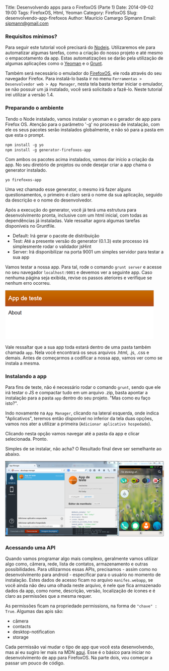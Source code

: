 Title: Desenvolvendo apps para o FirefoxOS (Parte 1)
Date: 2014-09-02 19:00
Tags: FirefoxOS, Html, Yeoman
Category: FirefoxOS
Slug: desenvolvendo-app-firefoxos
Author: Maurício Camargo Sipmann
Email: sipmann@gmail.com

### Requisitos mínimos?

Para seguir este tutorial você precisará do [Nodejs](http://nodejs.org/). Utilizaremos ele para automatizar algumas tarefas, como a criação do nosso projeto e até mesmo o empacotamento da app. Estas automatizações se darão pela utilização de algumas aplicações como o [Yeoman](yeoman.io/) e o [Grunt](gruntjs.com/).

Também será necessário o emulador do [FirefoxOS](https://www.mozilla.org/pt-BR/firefox/os/), ele roda através do seu navegador Firefox. Para instalá-lo basta ir no menu `Ferramentas > Desenvolvedor web > App Manager`, nesta tela basta tentar iniciar o emulador, se não possuir um já instalado, você será solicitado a fazê-lo. Neste tutorial irei utilizar a versão 1.4.

### Preparando o ambiente

Tendo o Node instalado, vamos instalar o yeoman e o gerador de app para Firefox OS. Atenção para o parâmetro '-g' no processo de instalação, com ele os seus pacotes serão instalados globalmente, e não só para a pasta em que esta o prompt.

    npm install -g yo
    npm install -g generator-firefoxos-app

Com ambos os pacotes acima instalados, vamos dar início a criação da app. No seu diretório de projetos ou onde desejar criar a app chama o generator instalado.

    yo firefoxos-app

Uma vez chamado esse generator, o mesmo irá fazer alguns questionamentos, o primeiro é claro será o nome da sua aplicação, seguido da descrição e o nome do desenvolvedor.

Após a execução do generator, você já terá uma estrutura para desenvolvimento pronta, inclusive com um html inicial, com todas as dependências já instaladas. Vale ressaltar agora algumas tarefas disponíveis no Gruntfile.

* Default: Irá gerar o pacote de distribuição
* Test: Até a presente versão do generator (0.1.3) este processo irá simplesmente rodar o validador jsHint
* Server: Irá disponibilizar na porta 9001 um simples servidor para testar a sua app

Vamos testar a nossa app. Para tal, rode o comando `grunt server` e acesse no seu navegador `localhost:9001` e devemos ver a seguinte app. Caso nenhuma página seja exibida, revise os passos ateriores e verifique se nenhum erro ocorreu.

![App inicial](images/app_inicial.png)

Vale ressaltar que a sua app toda estará dentro de uma pasta também chamada `app`. Nela você encontrará os seus arquivos .html, .js, .css e demais. Antes de começarmos a codificar a nossa app, vamos ver como se instala a mesma.

### Instalando a app

Para fins de teste, não é necessário rodar o comando `grunt`, sendo que ele irá testar o JS e compactar tudo em um arquivo .zip, basta apontar a instalação para a pasta `app` dentro do seu projeto. "Mas como eu faço isto?".

Indo novamente na `App Manager`, clicando na lateral esquerda, onde indica "Aplicativos", teremos então disponível no inferior da tela duas opções, vamos nos ater a utilizar a primeira (`Adicionar aplicativo hospedado`).

Clicando nesta opção vamos navegar até a pasta da app e clicar selecionada. Pronto.

Simples de se instalar, não acha? O Resultado final deve ser semelhante ao abaixo.

![App inicial](images/app_visual_1.png)

### Acessando uma API

Quando vamos programar algo mais complexo, geralmente vamos utilizar algo como, câmera, rede, lista de contatos, armazenamento e outras possibilidades. Para utilizarmos essas APIs, precisamos - assim como no desenvolvimento para android - especificar para o usuário no momento de instalação. Estes dados de acesso ficam no arquivo `manifes.webapp`, se você ainda não deu uma olhada neste arquivo, é nele que fica armazenado dados da app, como nome, descrição, versão, localização de ícones e é claro as permissões que a mesma requer.

As permissões ficam na propriedade permissions, na forma de `"chave" : True`. Algumas das apis são:

* câmera
* contacts
* desktop-notification
* storage

Cada permissão vai mudar o tipo de app que você esta desenvolvendo, mas aí eu sugiro ler mais na MDN [aqui](https://developer.mozilla.org/en-US/Apps/Build/App_permissions). Esse é o básico para iniciar no desenvolvimento de app para FirefoxOS. Na parte dois, vou começar a passar um pouco de código.
